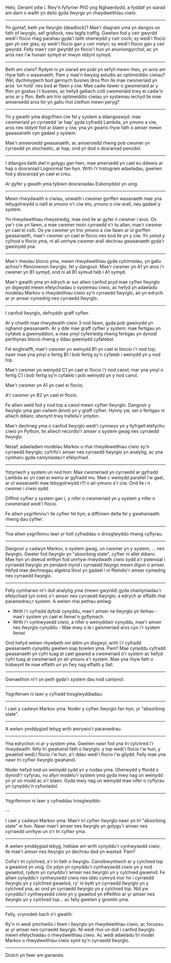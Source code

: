 Helo, Geraint ydw i. Rwy'n fyfyriwr PhD yng Nghaerdydd, a fyddaf yn siarad am darn o waith yn deilo gyda llwyrgo yn rhwydweithiau ciwio.

---

Yn gyntaf, beth yw llwyrglo (deadlock)? Mae'r diagram yma yn dangos un fath of lwyrglo, sef gridlock, neu tagfa traffig. Gwelwn fod y ceir gwyrdd wedi'i flocio rhag parahau gyda'i taith oherwydd y ceir coch; sy wedi'i flocio gan yh ceir glas; sy wedi'i flocio gan y ceir melyn; sy wedi'i flocio gan y ceir gwyrdd. Felly mae'r ceir gwyrdd yn flocio'i hun yn anuniongyrchol, ac yn aros nes i'w hunain symyd er mwyn iddynt symyd.

---

Beth am ciwio?
Rydym ni yn siarad am pobl yn sefyll mewn rhes, yn aros am rhyw fath o wasanaeth.
Pam y mae'n bwysig astudio ac optimeiddio ciwiau?
Wel, dychmygwch bod gennych busnes dros ffon lle mae cwsmeriaid yn aros 'on hold' nes bod ar flaen y ciw. Mae cadw llawer o gwsmeriaid ar y ffon yn gostus i'r busnes, ac hefyd gallwch colli cwsmeriaid trwy ei cadw'n aros ar y ffon.
Beth am trio optimeiddio ciwiau yn systemau iechyd lle mae amseroedd aros hir yn gallu rhoi cleifion mewn peryg?

---

Yn y gwaith yma disgrifiwn ciw fel y system a ddangoswyd: mae cwsmeriaid yn cyrraedd 'ar hap' gyda cyfradd Lambda, yn ymuno a ciw, aros nes iddynt fod ar blaen y ciw, yna yn gwario rhyw fath o amser mewn gawasaneth cyn gadael y system.

Mae'r amseroedd gwasanaeth, ac amseroedd rhwng pob cwsmer yn cyrraedd yn stochastic, ar hap, ond yn dod o dosraniad penodol.

---

I ddangos beth dwi'n golygu gan hwn, mae ameroedd yn cael eu ddewis ar hap o dosraniad Lognormal fan hyn. Wrth i'r histogram adaeladau, gwelwn fod y dosraniad yn cael ei creu.

Ar gyfer y gwaith yma tybiwn dosraniadau Esbonyddol yn unig.

---

Mewn rhwydwaith o ciwiau, unwaith i cwsmer gorffen wasanaeth mae yna tebygolrwydd  o naill ai ymuno o'r ciw eto, ymuno o ciw arall, neu gadael y system.

Yn rhwydweithiau rhwystredig, mae ond lle ar gyfer n cwsmer i aros. Os yw'r ciw yn llawn, a mae cwsmer moin cyrraedd o'r tu allan, mae'r cwsmer yn cael ei colli. Os yw cwsmer yn trio ymuno a ciw llawn ar ol gorffen gwasanaeth, mae'r cwsmer yn cael ei flocio nes bod lle yn y ciw. Yn ystod y cyfnod o flocio yma, ni all unrhyw cwsmer arall dechrau gwasanaeth gyda'r gweinydd yna.

---

Mae'r rheolau blocio yma, mewn rhwydweithiau gyda cylchredau, yn gallu achosi'r ffenomenon llwyrglo, fel y dangosir. Mae'r cwsmer yn A1 yn aros i'r cwsmer yn B1 symyd, ond ni all B1 symud heb i A1 symyd.

Mae'r gwaith yma yn edrych ar sur allwn canfod pryd mae cyflwr llwyrglo yn digwydd mewn efelychiadau o systemau ciwio, ac hefyd yn adaeladu modelau Markov o rhwydeithiau ciwio sy'n cyrraedd llwyrglo, an yn edrych ar yr amser cymedrig nes cyrraedd llwyrglo.

---

I canfod llwyrglo, defnyddir graff cyflwr.

Ar y chwith mae rhwydwaith ciwio 3 nod llawn, gyda pob gweinydd yn nghanol gwasanaeth.
Ar y dde mae graff cyflwr y system: mae fertigau yn cyfateb a gweinyddion, a mae ymyl cyfeiriedig rhwng fertigau yn dynodi perthynas blocio rhwng y ddau gweinydd cyfatebol.

Fel enghraifft, mae'r cwsmer yn weinydd B1 yn cael ei blocio i'r nod top; nawr mae yna ymyl o fertig B1 i bob fertig sy'n cyfateb i weinydd yn y nod top.

Mae'r cwsmer yn weinydd C1 yn cael ei flocio i'r nod canol; mar yna ymyl o fertig C1 i bob fertig sy'n cyfateb i pob weinydd yn y nod canol.

Mae'r cwsmer yn A1 yn cael ei flocio;

A'r cwsmer yn B2 yn cael ei flocio.

Fe allwn weld fod y nod top a canol mewn cyflwr llwyrglo. Dangosir y llwyrglo yma gan cwlwm (knot) yn y graff cyflwr. Hynny yw, set o fertigau ni allwch ddianc ohonynt trwy trafeilu'r ymylon.

Mae'r dechneg yma o canfod llwyrglo wedi'i cynnwys yn y llyfrgell elefychu ciwio yn Python, lle allwch recordio'r amser o system gwag nes cyrraedd llwyrglo.

Nesaf, adaeladwn modelau Markov o rhai rhwydeweithiau ciwio sy'n cyrraedd llwyrglo; cyfrifo'r amser nes cyrraedd llwyrglo yn analytig, ac yna cymharu gyda canlyniadau'r efelychiad.

---

Ystyriwch y system un nod hon: Mae cwsmeriaid yn cyrraedd ar gyfradd Lambda ac yn cael ei weinu ar gyfradd mu. Mae c weinydd parallel i'w gael, ar ol wasanaeth mae tebygolrwydd r11 o ail-ymuno a'r ciw. Ond lle i n cwsmer i ciwio sydd.

Diffinir cyflwr y system gan i, y nifer o cwsmeriaid yn y system y nifer o cwsmeriaid wedi'i flocio.

Fe allwn ysgrifennu'r lle cyflwr fel hyn; a diffiniwn delta fel y gwahaniaeth rhwng dau cyflwr.

---

Yna allwn ysgrifennu lawr yr holl cyfraddau o drosglwyddo rhwng cyflyrau.

---

Dangosir y cadwyn Markov, o system gwag, un cwsmer yn y system, ... nes llwyrglo.
Gweler fod llwyrglo yn "absorbing state", cyflwr ni allet ddianc. Mae hyn yn dweud wrthyn fod unrhyw rhwydwaith ciwio sydd a'r potensial i cyrraedd llwyrglo yn pendant mynd i cyrraedd llwyrgo mewn digon o amser.
Hefyd mae dechnegau algebra llinol yn gadael i ni ffeindio'r amser cymedrig nes cyrraedd llwyrglo.

---

Felly cymharwn ni'r dull analytig yma (mewn gwyrdd) gyda chanlyniadau'r efelychiad (yn oren) o'r amser nes cyrraedd llwyrglo; a edrych ar effaith rhai paramedrau;r system. A welwn rhai pethau amlwg:

* Wrth i'r cyfradd dyfodi cynyddu, mae'r amser ne llwyrglo yn lleihau - mae'r system yn cael ei llenwi'n gyflymach
* Wrth i'r cynhwysedd ciwio, a nifer o weinyddwir cynyddu, mae'r amser nes llwyrglo cynyddu - Mae mwy o le i gwsmeriaid aros cyn i'r system llenwi

Ond hefyd welwn rhywbeth oni ddim yn disgwyl, wrth i'r cyfradd gwasanaeth cynyddu gwelwn siap bowlen yma.
Pam?
Mae cynyddu cyfradd gwasanaeth yn cyfri tuag at cael gwared a cwsmeriaid o'r system ac hefyd cyfri tuag at cwsmeriaid yn ail-ymuno a'r system. Mae yna rhyw fath o trobwynt lle mae effaith un yn fwy nag effaith y llall.

---

Gwnaethon ni'r un peth gyda'r system dau nod canlynol:

---

Ysgrifenwn ni lawr y cyfradd trosglwyddiadau:

---

I cael y cadwyn Markov yma. Noder y cyflwr llwyrglo fan hyn, yr "absorbing state".

---

A welwn ymddygiad tebyg wrth amrywio'r paramedrau.

---

Yna edrychon ni ar y system yma. Gwelwn nawr fod yna tri cylchred i'r rhwydwaith: felly tri gwahanol fath o llwyrglo: y top wedi'i flocio i'w hun, y gwaelod wedi;i flocio i'w hun, a'r ddau wedi'i flocio i'w gilydd. Felly mae yna nawr tri cyflwr llwyrglo gwahanol.

Noder hefyd ond un weinydd sydd yn y nodau yma. Oherwydd y ffordd o dynodi'r cyfyrau, no allyn modelu'r system yma gyda mwy nag un weinydd yn yr un modd ac o'r blaen. Gyda mwy nag un weinydd mae nifer o cyflyrau yn cynyddu'n cyfuniadol.

---

Ysgrifennon ni lawr y cyfraddau trosglwyddo:

--

I cael y cadwyn Markov yma. Mae'r tri cyflwr llwyrglo nawr yn tri "absorbing state" ei hun. Nawr mae'r amser nes llwyrglo yn golygu'r amser nes cyrraedd unrhyw un o'r tri cyflwr yma.

---

A welwn ymddygiad tebyg, heblaw am wrth cynyddu'r cynhwysedd ciwio, lle mae'r amser nes llwyrglo yn dechrau dod yn wastad.
Pam?

Cofia'r tri cylchred, a'r tri fath o llwyrglo. Canolbwyntiwch ar y cylchred top a gwaelod yn unig. Os ydyn yn cynyddu'r cynhwysedd ciwio yn y nod gwaelod, rydym yn cynyddu'r amser nes llwyrglo yn y cylchred gwaelod. Fe allwn cynyddu'r cynhwysedd ciwio nes iddo cymryd mor hir i cyrraedd llwyrglo yn y cylchred gwaelod, ry' ni byth yn cyrraedd llwyrglo yn y cylchred yna, ac ond yn cyrraedd llwyrglo yn y cylchred top. Nid yw cynyddu'r cynhwysedd ciwio yn y gwaelod yn effeithio ar yr amser nes llwyrglo yn y cylchred top... ac felly gwelwn y gromlin yma.

---

Felly, crynodeb bach o'r gwaith:

Ry'n ni wedi ymchwilio i fewn i llwyrglo yn rhwydweithiau ciwio, ac focussu ar yr amser nes cyrraedd llwyrglo.
Ni wedi rhoi un dull i canfod llwyrglo mewn efelychiadau o rhwydweithiau ciwio.
Ac wedi adaeladu tri model Markov o rhwydweithiau ciwio syml sy'n cyrraedd llwyrglo.

---

Diolch yn fawr am gwrando.